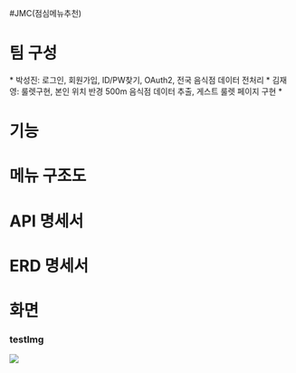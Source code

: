 #JMC(점심메뉴추천)



<h1>팀 구성</h1>
* 박성진: 로그인, 회원가입, ID/PW찾기, OAuth2, 전국 음식점 데이터 전처리
* 김재영: 룰렛구현, 본인 위치 반경 500m 음식점 데이터 추출, 게스트 룰렛 페이지 구현
* 


<h1>기능</h1>



<h1>메뉴 구조도</h1>


<h1>API 명세서</h1>


<h1>ERD 명세서</h1>



<h1>화면</h1>

<h3>testImg</h3>
 <img src=https://github.com/KORIT-Phkk/KORIT-portfolio-lunch-select/assets/121993171/3c6ed7a6-5a30-4d62-926e-586663b6addc />

